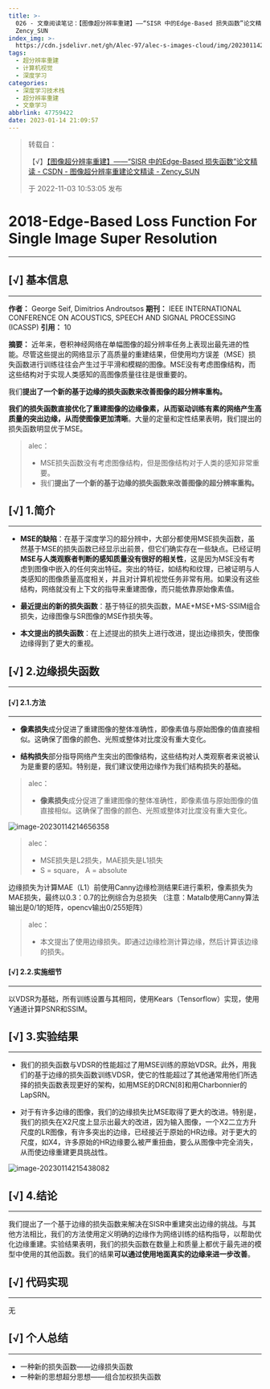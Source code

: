 ```yaml
---
title: >-
  026 - 文章阅读笔记：【图像超分辨率重建】——“SISR 中的Edge-Based 损失函数”论文精读 - CSDN - 图像超分辨率重建论文精读 -
  Zency_SUN
index_img: >-
  https://cdn.jsdelivr.net/gh/Alec-97/alec-s-images-cloud/img/202301142157472.png
tags:
  - 超分辨率重建
  - 计算机视觉
  - 深度学习
categories:
  - 深度学习技术栈
  - 超分辨率重建
  - 文章学习
abbrlink: 47759422
date: 2023-01-14 21:09:57
---
```


> 转载自：
>
> 【√】[【图像超分辨率重建】——“SISR 中的Edge-Based 损失函数”论文精读 - CSDN - 图像超分辨率重建论文精读 - Zency_SUN](https://blog.csdn.net/zency/article/details/127664279)
>
> 于 2022-11-03 10:53:05 发布

# 2018-Edge-Based Loss Function For Single Image Super Resolution

---



## [√] 基本信息

---

**作者：** George Seif, Dimitrios Androutsos
**期刊：** IEEE INTERNATIONAL CONFERENCE ON ACOUSTICS, SPEECH AND SIGNAL PROCESSING (ICASSP)
**引用：** 10

**摘要：** 近年来，卷积神经网络在单幅图像的超分辨率任务上表现出最先进的性能。尽管这些提出的网络显示了高质量的重建结果，但使用均方误差（MSE）损失函数进行训练往往会产生过于平滑和模糊的图像。MSE没有考虑图像结构，而这些结构对于实现人类感知的高图像质量往往是很重要的。

我们**提出了一个新的基于边缘的损失函数来改善图像的超分辨率重构。**

**我们的损失函数直接优化了重建图像的边缘像素，从而驱动训练有素的网络产生高质量的突出边缘，从而使图像更加清晰**。大量的定量和定性结果表明，我们提出的损失函数明显优于MSE。

> alec：
>
> - MSE损失函数没有考虑图像结构，但是图像结构对于人类的感知非常重要。
> - 我们**提出了一个新的基于边缘的损失函数来改善图像的超分辨率重构。**



## [√] 1.简介

---

- **MSE的缺陷**：在基于深度学习的超分辨中，大部分都使用MSE损失函数，虽然基于MSE的损失函数已经显示出前景，但它们确实存在一些缺点。已经证明**MSE与人类观察者判断的感知质量没有很好的相关性**，这是因为MSE没有考虑到图像中嵌入的任何突出特征。突出的特征，如结构和纹理，已被证明与人类感知的图像质量高度相关，并且对计算机视觉任务非常有用。如果没有这些结构，网络就没有上下文的指导来重建图像，而只能依靠原始像素值。

- **最近提出的新的损失函数**：基于特征的损失函数，MAE+MSE+MS-SSIM组合损失，边缘图像与SR图像的MSE作损失等。

- **本文提出的损失函数**：在上述提出的损失上进行改进，提出边缘损失，使图像边缘得到了更大的重视。



## [√] 2.边缘损失函数

---

#### [√] 2.1.方法

---

- **像素损失**成分促进了重建图像的整体准确性，即像素值与原始图像的值直接相似。这确保了图像的颜色、光照或整体对比度没有重大变化。

- **结构损失**部分指导网络产生突出的图像结构，这些结构对人类观察者来说被认为是重要的感知。特别是，我们建议使用边缘作为我们结构损失的基础。

> alec：
>
> - **像素损失**成分促进了重建图像的整体准确性，即像素值与原始图像的值直接相似。这确保了图像的颜色、光照或整体对比度没有重大变化。

![image-20230114214656358](https://cdn.jsdelivr.net/gh/Alec-97/alec-s-images-cloud/img/202301142157418.png)

> alec：
>
> - MSE损失是L2损失，MAE损失是L1损失
> - S = square， A = absolute

边缘损失为计算MAE（L1）前使用Canny边缘检测结果E进行乘积，像素损失为MAE损失，最终以0.3：0.7的比例综合为总损失
（注意：Matalb使用Canny算法输出是0/1的矩阵，opencv输出0/255矩阵）

> alec：
>
> - 本文提出了使用边缘损失。即通过边缘检测计算边缘，然后计算该边缘的损失。

#### [√] 2.2.实施细节

---

以VDSR为基础，所有训练设置与其相同，使用Kears（Tensorflow）实现，使用Y通道计算PSNR和SSIM。



## [√] 3.实验结果

---

- 我们的损失函数与VDSR的性能超过了用MSE训练的原始VDSR。此外，用我们的基于边缘的损失函数训练VDSR，使它的性能超过了其他通常用他们所选择的损失函数表现更好的架构，如用MSE的DRCN[8]和用Charbonnier的LapSRN。

- 对于有许多边缘的图像，我们的边缘损失比MSE取得了更大的改进。特别是，我们的损失在X2尺度上显示出最大的改进，因为输入图像，一个X2二立方升尺度的LR图像，有许多突出的边缘，已经接近于原始的HR边缘。对于更大的尺度，如X4，许多原始的HR边缘要么被严重扭曲，要么从图像中完全消失，从而使边缘重建更具挑战性。

![image-20230114215438082](https://cdn.jsdelivr.net/gh/Alec-97/alec-s-images-cloud/img/202301142157419.png)

## [√] 4.结论

---

我们提出了一个基于边缘的损失函数来解决在SISR中重建突出边缘的挑战。与其他方法相比，我们的方法使用定义明确的边缘作为网络训练的结构指导，以帮助优化边缘重建。实验结果表明，我们的损失函数在数量上和质量上都优于最先进的模型中使用的其他函数。我们的结果**可以通过使用地面真实的边缘来进一步改善**。





## [√] 代码实现

---

无

## [√] 个人总结

---

- 一种新的损失函数——边缘损失函数
- 一种新的思想超分思想——组合加权损失函数